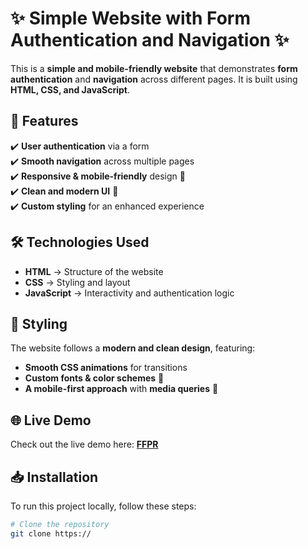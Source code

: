 # ✨ Simple Website with Form Authentication and Navigation ✨

This is a **simple and mobile-friendly website** that demonstrates **form authentication** and **navigation** across different pages. It is built using **HTML, CSS, and JavaScript**.

## 🚀 Features
✔️ **User authentication** via a form  
✔️ **Smooth navigation** across multiple pages  
✔️ **Responsive & mobile-friendly** design 📱  
✔️ **Clean and modern UI** 🎨  
✔️ **Custom styling** for an enhanced experience  

## 🛠️ Technologies Used
- **HTML** → Structure of the website  
- **CSS** → Styling and layout  
- **JavaScript** → Interactivity and authentication logic  

## 🎨 Styling
The website follows a **modern and clean design**, featuring:
- **Smooth CSS animations** for transitions  
- **Custom fonts & color schemes** 🎨  
- **A mobile-first approach** with **media queries** 📱  

## 🌐 Live Demo
Check out the live demo here: **[FFPR](https://francistan204.github.io/FFPR/services.html)**  

## 📥 Installation
To run this project locally, follow these steps:

```sh
# Clone the repository
git clone https://
